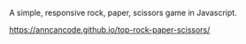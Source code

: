 A simple, responsive rock, paper, scissors game in Javascript.

https://anncancode.github.io/top-rock-paper-scissors/
